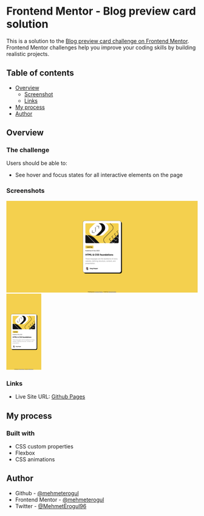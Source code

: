 # Frontend Mentor - Blog preview card solution

This is a solution to the [Blog preview card challenge on Frontend Mentor](https://www.frontendmentor.io/challenges/blog-preview-card-ckPaj01IcS). Frontend Mentor challenges help you improve your coding skills by building realistic projects.

## Table of contents

- [Overview](#overview)
  - [Screenshot](#screenshot)
  - [Links](#links)
- [My process](#my-process)
- [Author](#author)

## Overview

### The challenge

Users should be able to:

- See hover and focus states for all interactive elements on the page

### Screenshots

![](screenshots/desktop.png)
<img src="screenshots/mobile.png" height="200" style="text-align:center">

### Links

- Live Site URL: [Github Pages](https://mehmeterogul.github.io/blog-preview-card/)

## My process

### Built with

- CSS custom properties
- Flexbox
- CSS animations

## Author

- Github - [@mehmeterogul](https://www.github.com/mehmeterogul)
- Frontend Mentor - [@mehmeterogul](https://www.frontendmentor.io/profile/mehmeterogul)
- Twitter - [@MehmetErogul96](https://www.twitter.com/MehmetErogul96)
